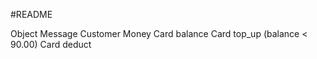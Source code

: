 #README


Object    Message
Customer
Money
Card      balance
Card      top_up (balance < 90.00)
Card      deduct
